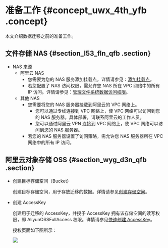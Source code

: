 # 准备工作 {#concept_uwx_4th_yfb .concept}

本文介绍数据迁移之前的准备工作。

## 文件存储 NAS {#section_l53_fln_qfb .section}

-   NAS 来源
    -   阿里云 NAS
        -   您需要为您的 NAS 服务添加挂载点，详情请参见：[添加挂载点](../../../../../cn.zh-CN/快速配置指南/添加挂载点.md#)。
        -   若您配置了 NAS 访问权限，需允许您 NAS 所在 VPC 网络中的所有 IP 访问。详情请参见：[管理文件系统数据访问权限](../../../../../cn.zh-CN/使用指南/管理文件系统数据访问权限.md#)。
    -   其他 NAS
        -   您需要将您的 NAS 服务器挂载到阿里云的 VPC 网络上。
            -   您可以通过专线连接到 VPC 网络上，使 VPC 网络可以访问到您的 NAS 服务器。具体部署，请联系阿里云的工作人员。
            -   您可以通过阿里云 VPN 连接到 VPC 网络上，使 VPC 网络可以访问到您的 NAS 服务器。
        -   若您的 NAS 服务器设置了访问策略，需允许您 NAS 服务器所在 VPC 网络中的所有 IP 访问。

## 阿里云对象存储 OSS {#section_wyg_d3n_qfb .section}

-   创建目标存储空间（Bucket）

    创建目标存储空间，用于存放迁移的数据。详情请参见[创建存储空间](../cn.zh-CN/快速入门/创建存储空间.md#)。

-   创建 AccessKey

    创建用于迁移的 AccessKey，并授予 AccessKey 拥有该存储空间的读写权限，即 AliyunOSSFullAccess 权限。详情请参见[快速创建 AccessKey](../../../../../cn.zh-CN/通用参考/创建AccessKey.md#section_ow5_3jq_4fb)。

    授权页面如下图所示：

    ![](http://static-aliyun-doc.oss-cn-hangzhou.aliyuncs.com/assets/img/40482/154356564421187_zh-CN.png)


